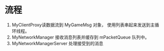 # 流程
1. MyClientProxy读数据流到 MyGameMsg 对象， 使用列表串起来发送到主循环线程。
2. MyNetworkManager 接收消息列表并缓存到 mPacketQueue 队列中。
3. MyNetworkManagerServer 处理接受到的消息

